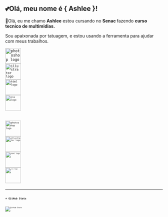 ## 💕Olá, meu nome é { Ashlee }!

 💖Olá, eu me chamo <b>Ashlee</b> estou cursando no <B> Senac </B> fazendo <B> curso tecnico de multimidias.</B>

 Sou apaixonada por tatuagem, e estou usando a ferramenta
 para ajudar com meus trabalhos.



<code><img src="https://skillicons.dev/icons?i=photoshop" height="50" alt="photoshop logo" />
<code><img src="https://skillicons.dev/icons?i=illustrator" height="50" alt="illustrator logo" />
<code><img src="https://skillicons.dev/icons?i=html" height="50" alt="html logo" />
<code><img src="https://skillicons.dev/icons?i=css" height="50" alt="css logo" />

<code><img src="https://skillicons.dev/icons?i=figma" height="50" alt="photoshop logo" />
<code><img src="https://skillicons.dev/icons?i=vscode" height="50" alt="illustrator logo" />
<code><img src="https://skillicons.dev/icons?i=ae" height="50" alt="html logo" />
<code><img src="https://skillicons.dev/icons?i=instagram" height="50" alt="css logo" />
 
---

## ⭐ GitHub Stats


![GitHub Stats](https://github-readme-stats.vercel.app/api?username=ashlee&show_icons=true&theme=ambient_gradient)</code>




